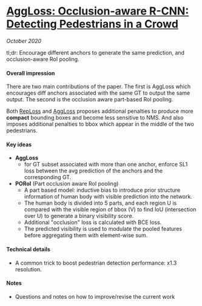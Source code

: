 # [AggLoss: Occlusion-aware R-CNN: Detecting Pedestrians in a Crowd](https://arxiv.org/abs/1807.08407)

_October 2020_

tl;dr: Encourage different anchors to generate the same prediction, and occlusion-aware RoI pooling.

#### Overall impression
There are two main contributions of the paper. The first is AggLoss which encourages diff anchors associated with the same GT to output the same output. The second is the occlusion aware part-based RoI pooling.

Both [RepLoss](rep_loss.md) and [AggLoss](agg_loss.md) proposes additional penalties to produce more **compact** bounding boxes and become less sensitive to NMS. And also imposes additional penalties to bbox which appear in the middle of the two pedestrians. 

#### Key ideas
- **AggLoss**
	- for GT subset associated with more than one anchor, enforce SL1 loss between the avg prediction of the anchors and the corresponding GT.
- **PORoI** (Part occlusion aware RoI pooling)
	- A part based model: inductive bias to introduce prior structure information of human body with visible prediction into the network.
	- The human body is divided into 5 parts, and each region U is compared with the visible region of bbox (V) to find IoU (intersection over U) to generate a binary visibility score. 
	- Additional "occlusion" loss is calculated with BCE loss.
	- The predicted visibility is used to modulate the pooled features before aggregating them with element-wise sum.

#### Technical details
- A common trick to boost pedestrian detection performance: x1.3 resolution. 

#### Notes
- Questions and notes on how to improve/revise the current work  

